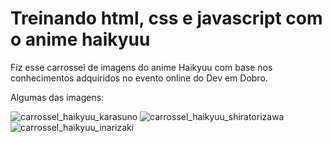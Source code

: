 # Treinando html, css e javascript com o anime haikyuu

Fiz esse carrossel de imagens do anime Haikyuu com base nos conhecimentos adquiridos no evento online do Dev em Dobro.

Algumas das imagens:

![carrossel_haikyuu_karasuno](https://user-images.githubusercontent.com/100447560/226673772-87b5bf57-47ca-43bb-93f8-cd8fd0aed140.png)
![carrossel_haikyuu_shiratorizawa](https://user-images.githubusercontent.com/100447560/226673819-ccd6b2f1-874c-48ec-b41e-fe6745370143.png)
![carrossel_haikyuu_inarizaki](https://user-images.githubusercontent.com/100447560/226673834-9ca3c0d0-f86c-4789-ae93-6d1c7212b1b5.png)
